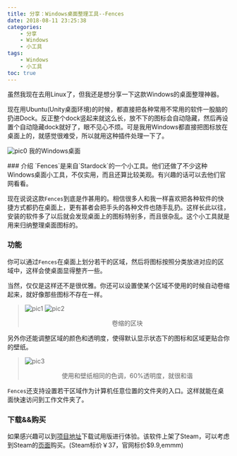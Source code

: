 ```yaml
---
title: 分享：Windows桌面整理工具--Fences
date: 2018-08-11 23:25:38
categories:
	- 分享
	- Windows
	- 小工具
tags:
	- Windows
	- 小工具
toc: true
---
```

虽然我现在去用Linux了，但我还是想分享一下这款Windows的桌面整理神器。
<!-- more -->

现在用Ubuntu(Unity桌面环境)的时候，都直接把各种常用不常用的软件一股脑的扔进Dock。反正整个dock竖起来就这么长，放不下的图标会自动隐藏，然后再设置个自动隐藏dock就好了，眼不见心不烦。可是我用Windows都直接把图标放在桌面上的，就感觉很难受，所以就用这种插件处理一下了。

<div style="align: center">

![pic0](https://i.loli.net/2018/08/11/5b6ef37d258aa.png)
我的Windows桌面

</div>
### 介绍
`Fences`是来自`Stardock`的一个小工具。他们还做了不少这种Windows桌面小工具，不仅实用，而且还算比较美观。有兴趣的话可以去他们官网看看。

现在说说这款`Fences`到底是作甚用的。相信很多人和我一样喜欢把各种软件的快捷方式都扔在桌面上，更有甚者会把手头的各种文件也随手乱扔。这样长此以往，安装的软件多了以后就会发现桌面上的图标特别多，而且很杂乱。这个小工具就是用来归纳整理桌面图标的。


### 功能
你可以通过`Fences`在桌面上划分若干的区域，然后将图标按照分类放进对应的区域中，这样会使桌面显得整齐一些。

当然，仅仅是这样还不是很优雅。你还可以设置使某个区域不使用的时候自动卷缩起来，就好像那些图标不存在一样。

> ![pic1](https://i.loli.net/2018/08/11/5b6ef83f1f6f7.png)
> ![pic2](https://i.loli.net/2018/08/11/5b6ef83f210e3.png)
> <center>卷缩的区块</center>

另外你还能调整区域的颜色和透明度，使得默认显示状态下的图标和区域更贴合你的壁纸。

> ![pic3](https://i.loli.net/2018/08/11/5b6ef9149f2e1.png)
> <center>使用和壁纸相同的色调，60%透明度，就很和谐</center>

`Fences`还支持设置若干区域作为计算机任意位置的文件夹的入口。这样就能在桌面快速访问到工作文件夹了。


### 下载&&购买
如果感兴趣可以到[项目地址][url1]下载试用版进行体验。该软件上架了Steam，可以考虑到Steam的[页面][url2]购买。(Steam标价￥37，官网标价$9.9,emmm)



[url1]:https://www.stardock.com/products/fences/
[url2]:https://store.steampowered.com/search/?snr=1_4_4__12&term=fences